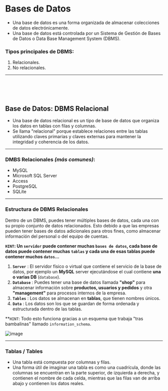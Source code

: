 # Bases de Datos

- Una base de datos es una forma organizada de almacenar colecciones de datos electrónicamente.
- Una base de datos está controlada por un Sistema de Gestión de Bases de Datos o Data Base Management System (DBMS).

### Tipos principales de DBMS: 

1. Relacionales.
2. No relacionales.

---

<br>

<br>

<br>

## Base de Datos: DBMS Relacional

- Una base de datos relacional es un tipo de base de datos que organiza los datos en tablas con filas y columnas.
- Se llama "relacional" porque establece relaciones entre las tablas utilizando claves primarias y claves externas para mantener la integridad y coherencia de los datos.

---

### DMBS Relacionales _(más comunes)_:

- MySQL
- Microsoft SQL Server
- Access
- PostgreSQL
- SQLite

---

### Estructura de DBMS Relacionales

Dentro de un DBMS, puedes tener múltiples bases de datos, cada una con su propio conjunto de datos relacionados. Esto debido a que las empresas pueden tener bases de datos adicionales para otros fines, como almacenar información del personal o del equipo de cuentas.

**`HINT`: Un `servidor` puede contener muchas `bases de datos`, cada base de datos puede contener muchas `tablas` y cada una de esas tablas puede contener muchos `datos`...**

1. **`Server`** : El servidor físico o virtual que contiene el servicio de la base de datos, por ejemplo un **MySQL** server ejecutándose el cual contiene **una o varias DB** (`database`).
2. **`Database`** : Puedes tener una base de datos llamada **"shop"** para almacenar información sobre **productos, usuarios y pedidos** y otra **"management"** para procesos internos de la empresa.
3. **`Tables`** : Los datos se almacenan en **tablas**, que tienen nombres únicos.
4. **`Data`** : Los datos son los que se guardan de forma ordenada y estructurada dentro de las tablas.

**`HINT`: Todo esto funciona gracias a un esquema que trabaja "tras bambalinas" llamado `information_schema`.

![image](https://github.com/Fz3r0/Fz3r0_-_SQLi/assets/94720207/c1165108-d820-4e06-8acf-a582db463a7e)

---

### Tablas / Tables

- Una tabla está compuesta por columnas y filas.
- Una forma útil de imaginar una tabla es como una cuadrícula, donde las columnas se encuentran en la parte superior, de izquierda a derecha, y contienen el nombre de cada celda, mientras que las filas van de arriba abajo y contienen los datos reales.

